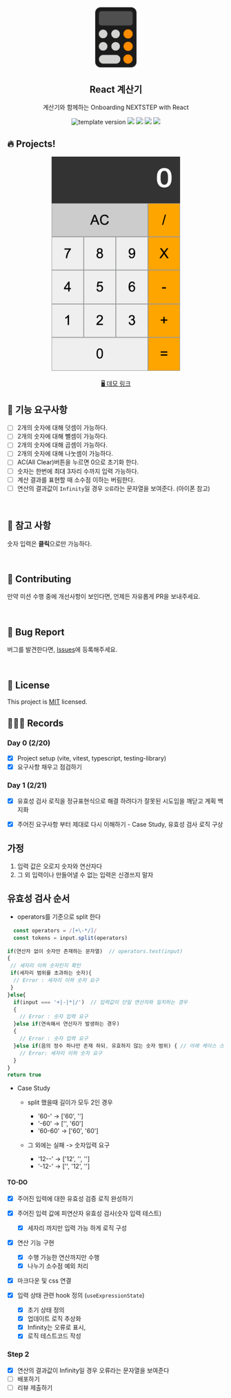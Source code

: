 <br/>
<br/>

<p align="middle" >
  <img width="100px;" src="public/images/calculator_icon.png"/>
</p>
<h2 align="middle">React 계산기</h2>
<p align="middle">계산기와 함께하는 Onboarding NEXTSTEP with React</p>
<p align="middle">
  <img src="https://img.shields.io/badge/version-1.0.0-blue?style=flat-square" alt="template version"/>
  <img src="https://img.shields.io/badge/language-html-red.svg?style=flat-square"/>
  <img src="https://img.shields.io/badge/language-css-blue.svg?style=flat-square"/>
  <img src="https://img.shields.io/badge/language-js-yellow.svg?style=flat-square"/>
  <img src="https://img.shields.io/badge/license-MIT-brightgreen.svg?style=flat-square"/>
</p>

## 🔥 Projects!

<p align="middle">
  <img width="300" src="public/images/calculator_ui.png">
</p>

<p align="middle">
  <a href="https://next-step.github.io/js-calculator/">🖥️ 데모 링크</a>
</p>

## 🎯 기능 요구사항

- [ ] 2개의 숫자에 대해 덧셈이 가능하다.
- [ ] 2개의 숫자에 대해 뺄셈이 가능하다.
- [ ] 2개의 숫자에 대해 곱셈이 가능하다.
- [ ] 2개의 숫자에 대해 나눗셈이 가능하다.
- [ ] AC(All Clear)버튼을 누르면 0으로 초기화 한다.
- [ ] 숫자는 한번에 최대 3자리 수까지 입력 가능하다.
- [ ] 계산 결과를 표현할 때 소수점 이하는 버림한다.
- [ ] 연산의 결과값이 `Infinity`일 경우 `오류`라는 문자열을 보여준다. (아이폰 참고)

<br/>

## 📄 참고 사항

숫자 입력은 **클릭**으로만 가능하다.

<br/>

## 👏 Contributing

만약 미션 수행 중에 개선사항이 보인다면, 언제든 자유롭게 PR을 보내주세요.

<br/>

## 🐞 Bug Report

버그를 발견한다면, [Issues](https://github.com/next-step/react-calculator/issues)에 등록해주세요.

<br/>

## 📝 License

This project is [MIT](https://github.com/next-step/react-calculator/blob/master/LICENSE) licensed.

## 🏃🏻‍♂️ Records

### Day 0 (2/20)

- [x] Project setup (vite, vitest, typescript, testing-library)
- [x] 요구사항 채우고 점검하기

### Day 1 (2/21)

- [x] 유효성 검사 로직을 정규표현식으로 해결 하려다가 잘못된 시도임을 깨닫고 계획 백지화
- [x] 주어진 요구사항 부터 제대로 다시 이해하기 - Case Study, 유효성 검사 로직 구상


##  가정
 1. 입력 값은 오로지 숫자와 연산자다
 2. 그 외 입력이나 만들어낼 수 없는 입력은 신경쓰지 말자

## 유효성 검사 순서
- operators를 기준으로 split 한다
```js
  const operators = /[+\-*/]/
  const tokens = input.split(operators)
```

```js
if(연산자 없이 숫자만 존재하는 문자열)  // operators.test(input)
{
 // 세자리 이하 숫자인지 확인
 if(세자리 범위를 초과하는 숫자){
  // Error : 세자리 이하 숫자 요구
 }
}else{
  if(input === '+|-|*|/')  // 입력값이 단일 연산자와 일치하는 경우
  {
    // Error : 숫자 입력 요구
  }else if(연속해서 연산자가 발생하는 경우)
  {
    // Error : 숫자 입력 요구
  }else if(음의 정수 하나만 존재 하되, 유효하지 않는 숫자 범위) { // 아래 케이스 스터디 참고
    // Error: 세자리 이하 숫자 요구
  }
}
return true
```

- Case Study
  - split 했을때 길이가 모두 2인 경우
    - '60-' -> ['60', '']
    - '-60' -> ['', '60']
    - '60-60' -> ['60', '60']

  - 그 외에는 실패 -> 숫자입력 요구
    - '12--' -> ['12', '', '']
    - '-12-' -> ['', '12', '']


#### TO-DO

- [x] 주어진 입력에 대한 유효성 검증 로직 완성하기

- [x] 주어진 입력 값에 피연산자 유효성 검사(숫자 입력 테스트)
  - [x] 세자리 까지만 입력 가능 하게 로직 구성

- [x] 연산 기능 구현
  - [x] 수행 가능한 연산까지만 수행
  - [x] 나누기 소수점 예외 처리

- [x] 마크다운 및 css 연결

- [x] 입력 상태 관련 hook 정의 (`useExpressionState`)
  - [x] 초기 상태 정의
  - [x] 업데이트 로직 추상화
  - [x] Infinity는 오류로 표시, 
  - [x] 로직 테스트코드 작성

### Step 2

- [x] 연산의 결과값이 Infinity일 경우 오류라는 문자열을 보여준다
- [ ] 배포하기
- [ ] 리뷰 제출하기
